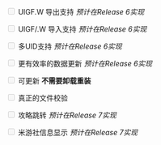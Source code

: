 <input type="checkbox" disabled="true"/> UIGF.W 导出支持 *预计在Release 6实现*

<input type="checkbox" disabled="true"/> UIGF/.W 导入支持 *预计在Release 6实现*

<input type="checkbox" disabled="true"/> 多UID支持 *预计在Release 6实现*

<input type="checkbox" disabled="true"/> 更有效率的数据更新 *预计在Release 6实现*

<input type="checkbox" disabled="true"/> 可更新 **不需要卸载重装**

<input type="checkbox" disabled="true"/> 真正的文件校验

<input type="checkbox" disabled="true"/> 攻略跳转 *预计在Release 7实现*

<input type="checkbox" disabled="true"/> 米游社信息显示 *预计在Release 7实现*